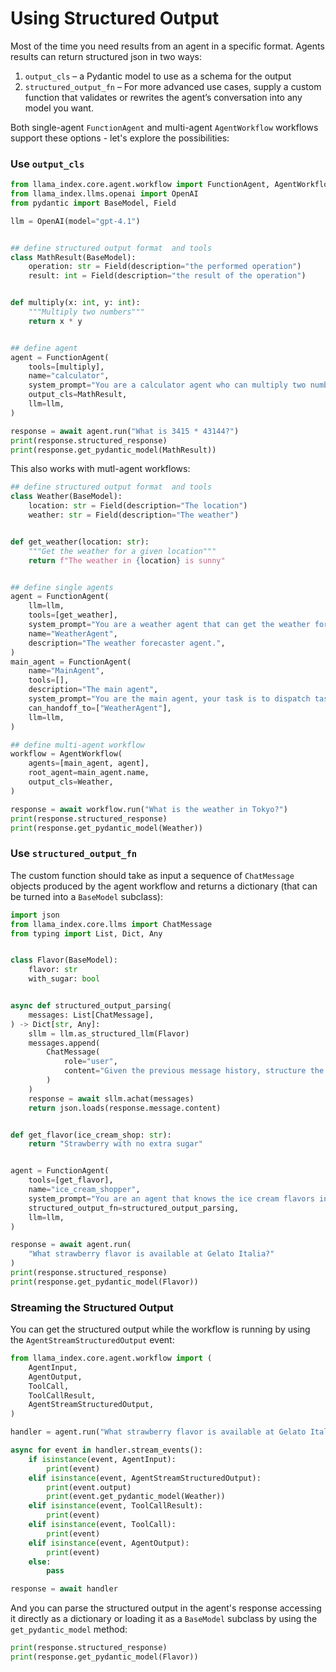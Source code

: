 # Using Structured Output

Most of the time you need results from an agent in a specific format. Agents results can return structured json in two ways:

1. `output_cls` – a Pydantic model to use as a schema for the output
2. `structured_output_fn` – For more advanced use cases, supply a custom function that validates or rewrites the agent’s conversation into any model you want.

Both single-agent `FunctionAgent` and multi-agent `AgentWorkflow` workflows support these options - let's explore the possibilities:

### Use `output_cls`

```python
from llama_index.core.agent.workflow import FunctionAgent, AgentWorkflow
from llama_index.llms.openai import OpenAI
from pydantic import BaseModel, Field

llm = OpenAI(model="gpt-4.1")


## define structured output format  and tools
class MathResult(BaseModel):
    operation: str = Field(description="the performed operation")
    result: int = Field(description="the result of the operation")


def multiply(x: int, y: int):
    """Multiply two numbers"""
    return x * y


## define agent
agent = FunctionAgent(
    tools=[multiply],
    name="calculator",
    system_prompt="You are a calculator agent who can multiply two numbers using the `multiply` tool.",
    output_cls=MathResult,
    llm=llm,
)

response = await agent.run("What is 3415 * 43144?")
print(response.structured_response)
print(response.get_pydantic_model(MathResult))
```

This also works with mutl-agent workflows:

```python
## define structured output format  and tools
class Weather(BaseModel):
    location: str = Field(description="The location")
    weather: str = Field(description="The weather")


def get_weather(location: str):
    """Get the weather for a given location"""
    return f"The weather in {location} is sunny"


## define single agents
agent = FunctionAgent(
    llm=llm,
    tools=[get_weather],
    system_prompt="You are a weather agent that can get the weather for a given location",
    name="WeatherAgent",
    description="The weather forecaster agent.",
)
main_agent = FunctionAgent(
    name="MainAgent",
    tools=[],
    description="The main agent",
    system_prompt="You are the main agent, your task is to dispatch tasks to secondary agents, specifically to WeatherAgent",
    can_handoff_to=["WeatherAgent"],
    llm=llm,
)

## define multi-agent workflow
workflow = AgentWorkflow(
    agents=[main_agent, agent],
    root_agent=main_agent.name,
    output_cls=Weather,
)

response = await workflow.run("What is the weather in Tokyo?")
print(response.structured_response)
print(response.get_pydantic_model(Weather))
```

### Use `structured_output_fn`

The custom function should take as input a sequence of `ChatMessage` objects produced by the agent workflow and returns a dictionary (that can be turned into a `BaseModel` subclass):

```python
import json
from llama_index.core.llms import ChatMessage
from typing import List, Dict, Any


class Flavor(BaseModel):
    flavor: str
    with_sugar: bool


async def structured_output_parsing(
    messages: List[ChatMessage],
) -> Dict[str, Any]:
    sllm = llm.as_structured_llm(Flavor)
    messages.append(
        ChatMessage(
            role="user",
            content="Given the previous message history, structure the output based on the provided format.",
        )
    )
    response = await sllm.achat(messages)
    return json.loads(response.message.content)


def get_flavor(ice_cream_shop: str):
    return "Strawberry with no extra sugar"


agent = FunctionAgent(
    tools=[get_flavor],
    name="ice_cream_shopper",
    system_prompt="You are an agent that knows the ice cream flavors in various shops.",
    structured_output_fn=structured_output_parsing,
    llm=llm,
)

response = await agent.run(
    "What strawberry flavor is available at Gelato Italia?"
)
print(response.structured_response)
print(response.get_pydantic_model(Flavor))
```

### Streaming the Structured Output

You can get the structured output while the workflow is running by using the `AgentStreamStructuredOutput` event:

```python
from llama_index.core.agent.workflow import (
    AgentInput,
    AgentOutput,
    ToolCall,
    ToolCallResult,
    AgentStreamStructuredOutput,
)

handler = agent.run("What strawberry flavor is available at Gelato Italia?")

async for event in handler.stream_events():
    if isinstance(event, AgentInput):
        print(event)
    elif isinstance(event, AgentStreamStructuredOutput):
        print(event.output)
        print(event.get_pydantic_model(Weather))
    elif isinstance(event, ToolCallResult):
        print(event)
    elif isinstance(event, ToolCall):
        print(event)
    elif isinstance(event, AgentOutput):
        print(event)
    else:
        pass

response = await handler
```

And you can parse the structured output in the agent's response accessing it directly as a dictionary or loading it as a `BaseModel` subclass by using the `get_pydantic_model` method:

```python
print(response.structured_response)
print(response.get_pydantic_model(Flavor))
```
